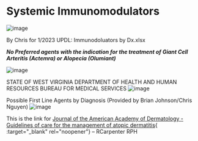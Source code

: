 # Systemic Immunomodulators

![image](https://user-images.githubusercontent.com/122046056/227432531-9525f7ae-bd0f-4647-80a5-8d39ac9fa10f.png)


By Chris for 1/2023 UPDL: Immunodoluators by Dx.xlsx

***No Preferred agents with the indication for the treatment of Giant Cell Arteritis (Actemra) or Alopecia (Olumiant)***

![image](https://user-images.githubusercontent.com/122046056/231225880-900f8774-246f-49fa-98c4-4e21592430d3.png)



STATE OF WEST VIRGINIA DEPARTMENT OF HEALTH AND HUMAN RESOURCES BUREAU FOR MEDICAL SERVICES
![image](https://user-images.githubusercontent.com/122046056/227432723-27775567-311d-45e2-8976-88f7127f99bb.png)

Possible First Line Agents by Diagnosis (Provided by Brian Johnson/Chris Nguyen)
![image](https://user-images.githubusercontent.com/122046056/227432845-397db003-13f5-4c7c-a07b-448c72ad5118.png)

This is the link for [Journal of the American Academy of Dermatology - Guidelines of care for the management of atopic dermatitis](https://www.jaad.org/article/S0190-9622(14)01257-2/fulltext#secsectitle0010){ :target="_blank" rel="noopener"}
– RCarpenter RPH
